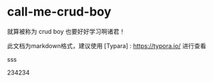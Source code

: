 # call-me-crud-boy

就算被称为 crud boy 也要好好学习啊诸君！

此文档为markdown格式，建议使用 [Typara] : https://typora.io/ 进行查看

   sss

234234